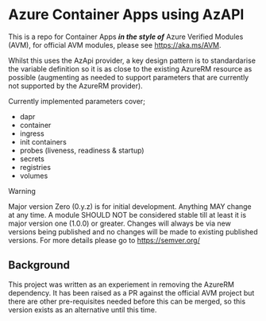 # Azure Container Apps using AzAPI

This is a repo for Container Apps ***in the style of*** Azure Verified Modules (AVM), for official AVM modules, please see <https://aka.ms/AVM>.

Whilst this uses the AzApi provider, a key design pattern is to standardarise the variable definition so it is as close to the existing AzureRM resource as possible (augmenting as needed to support parameters that are currently not supported by the AzureRM provider).

Currently implemented parameters cover;

- dapr
- container
- ingress
- init containers
- probes (liveness, readiness & startup)
- secrets
- registries
- volumes

> [!WARNING]
> Major version Zero (0.y.z) is for initial development. Anything MAY change at any time. A module SHOULD NOT be considered stable till at least it is major version one (1.0.0) or greater. Changes will always be via new versions being published and no changes will be made to existing published versions. For more details please go to <https://semver.org/>

## Background

This project was written as an experiement in removing the AzureRM dependency.  It has been raised as a PR against the official AVM project but there are other pre-requisites needed before this can be merged, so this version exists as an alternative until this time.